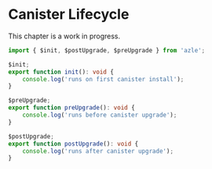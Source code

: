 # Canister Lifecycle

This chapter is a work in progress.

```typescript
import { $init, $postUpgrade, $preUpgrade } from 'azle';

$init;
export function init(): void {
    console.log('runs on first canister install');
}

$preUpgrade;
export function preUpgrade(): void {
    console.log('runs before canister upgrade');
}

$postUpgrade;
export function postUpgrade(): void {
    console.log('runs after canister upgrade');
}
```
